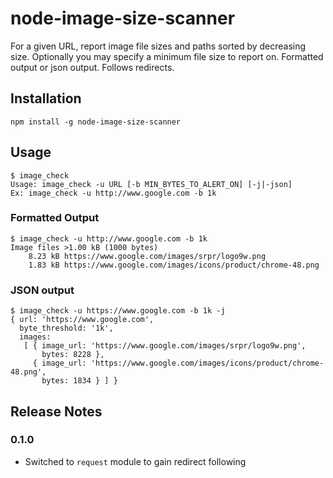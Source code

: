 node-image-size-scanner
=======================
For a given URL, report image file sizes and paths sorted by decreasing size. Optionally you may specify a minimum file size to report on. Formatted output or json output. Follows redirects.

## Installation ##
`npm install -g node-image-size-scanner`

## Usage ##
```
$ image_check
Usage: image_check -u URL [-b MIN_BYTES_TO_ALERT_ON] [-j|-json]
Ex: image_check -u http://www.google.com -b 1k
```
### Formatted Output ###
```
$ image_check -u http://www.google.com -b 1k
Image files >1.00 kB (1000 bytes)
    8.23 kB https://www.google.com/images/srpr/logo9w.png
    1.83 kB https://www.google.com/images/icons/product/chrome-48.png
```
### JSON output
```
$ image_check -u https://www.google.com -b 1k -j
{ url: 'https://www.google.com',
  byte_threshold: '1k',
  images:
   [ { image_url: 'https://www.google.com/images/srpr/logo9w.png',
       bytes: 8228 },
     { image_url: 'https://www.google.com/images/icons/product/chrome-48.png',
       bytes: 1834 } ] }
```

## Release Notes
### 0.1.0
* Switched to `request` module to gain redirect following
